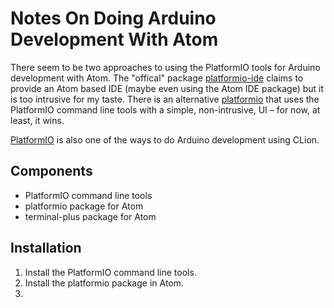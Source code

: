 # Notes On Doing Arduino Development With Atom

There seem to be two approaches to using the PlatformIO tools for Arduino development with Atom. The "offical" package [platformio-ide][] claims to provide an Atom based IDE (maybe even using the Atom IDE package) but it is too intrusive for my taste. There is an alternative  [platformio][platformio-atom] that uses the PlatformIO command line tools with a simple, non-intrusive, UI – for now, at least, it wins.

[PlatformIO][platformio-org] is also one of the ways to do Arduino development using CLion.

[platformio-ide]: <>
[platformio-atom]: <https://atom.io/packages/platomformio>
[platformio-org]: <https://platformio.org>

## Components

* PlatformIO command line tools
* platformio package for Atom
* terminal-plus package for Atom

## Installation

1. Install the PlatformIO command line tools.
2. Install the platformio package in Atom.
3.
